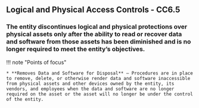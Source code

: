 ## Logical and Physical Access Controls - CC6.5

### The entity discontinues logical and physical protections over physical assets only after the ability to read or recover data and software from those assets has been diminished and is no longer required to meet the entity’s objectives.

!!! note "Points of focus"

    * **Removes Data and Software for Disposal** — Procedures are in place to remove, delete, or otherwise render data and software inaccessible from physical assets and other devices owned by the entity, its vendors, and employees when the data and software are no longer required on the asset or the asset will no longer be under the control of the entity. 

